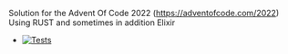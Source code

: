 Solution for the Advent Of Code 2022 (https://adventofcode.com/2022)
Using RUST and sometimes in addition Elixir

* [![Tests](https://github.com/oechslein/AdventOfCode2022/actions/workflows/Rust.yml/badge.svg?branch=main)](https://github.com/oechslein/AdventOfCode2022/actions/workflows/Rust.yml?query=branch%3Amain)
